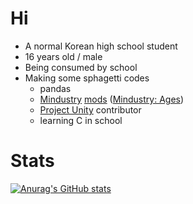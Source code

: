 # Hi
 * A normal Korean high school student
 * 16 years old / male
 * Being consumed by school
 * Making some sphagetti codes
   * pandas
   * [Mindustry](https://github.com/Anuken/Mindustry) [mods](https://github.com/topics/mindustry-mod) ([Mindustry: Ages](https://github.com/AshesKaiser-KR/Mindustry-Ages))
   * [Project Unity](https://github.com/AvantTeam/ProjectUnityPublic) contributor
   * learning C in school
 
 # Stats
 [![Anurag's GitHub stats](https://github-readme-stats.vercel.app/api?username=AshesKaiser-KR)](https://github.com/anuraghazra/github-readme-stats)
